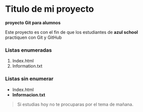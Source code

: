 # Titulo de mi proyecto
**proyecto Git para alumnos**

Este proyecto es con el fin de que los estudiantes de **azul school** practiquen con Git y GitHub       

[//]:# (Listas enumeradas)
### Listas  enumeradas
1. Index.html
2. Information.txt

### Listas sin enumerar
[//]:# (Listas sin enumeradas)
* Index.html
* **Informacion.txt**

> Si estudias hoy no te procuparas por 
el tema de mañana.